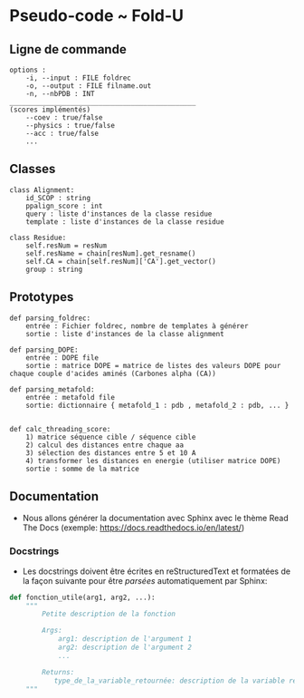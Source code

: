 
# Pseudo-code ~ Fold-U

## Ligne de commande
```
options :
	-i, --input : FILE foldrec
	-o, --output : FILE filname.out
	-n, --nbPDB : INT
______________________________________________
(scores implémentés)
	--coev : true/false
	--physics : true/false
	--acc : true/false
	...
```

## Classes
```
class Alignment:
	id_SCOP : string
	ppalign_score : int
	query : liste d'instances de la classe residue
	template : liste d'instances de la classe residue

class Residue:
	self.resNum = resNum
	self.resName = chain[resNum].get_resname()
	self.CA = chain[self.resNum]['CA'].get_vector()
	group : string
```

## Prototypes
```
def parsing_foldrec:
	entrée : Fichier foldrec, nombre de templates à générer
	sortie : liste d'instances de la classe alignment

def parsing_DOPE:
	entrée : DOPE file
	sortie : matrice DOPE = matrice de listes des valeurs DOPE pour chaque couple d'acides aminés (Carbones alpha (CA))

def parsing_metafold:
	entrée : metafold file
	sortie: dictionnaire { metafold_1 : pdb , metafold_2 : pdb, ... }


def calc_threading_score:
	1) matrice séquence cible / séquence cible
	2) calcul des distances entre chaque aa
	3) sélection des distances entre 5 et 10 A
	4) transformer les distances en energie (utiliser matrice DOPE)
	sortie : somme de la matrice

```

## Documentation

* Nous allons générer la documentation avec Sphinx avec le thème Read The Docs (exemple: https://docs.readthedocs.io/en/latest/)


### Docstrings


* Les docstrings doivent être écrites en reStructuredText et formatées de la façon suivante pour être *parsées* automatiquement par Sphinx:  
```python
def fonction_utile(arg1, arg2, ...):
    """
        Petite description de la fonction

        Args:
    	    arg1: description de l'argument 1
    	    arg2: description de l'argument 2
    	    ...

        Returns:
	       type_de_la_variable_retournée: description de la variable retournée
    """
```
